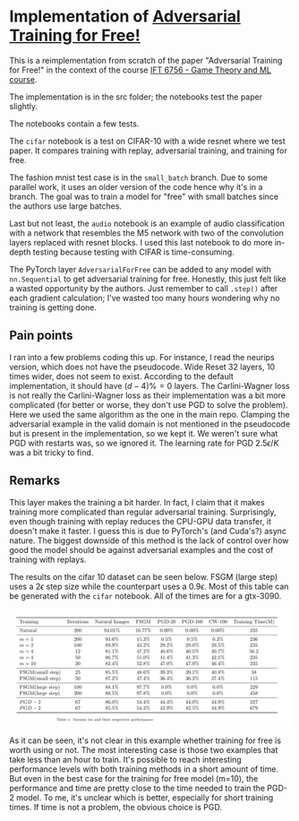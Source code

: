 # Implementation of [Adversarial Training for Free!](https://arxiv.org/abs/1904.12843)

This is a reimplementation from scratch of the paper "Adversarial Training for Free!" in the context of the course [IFT 6756 - Game Theory and ML course](https://gauthiergidel.github.io/courses/game_theory_ML_2021.html).

The implementation is in the src folder; the notebooks test the paper slightly.

The notebooks contain a few tests. 

The `cifar` notebook is a test on CIFAR-10 with a wide resnet where we test paper. It compares training with replay, adversarial training, and training for free. 


The fashion mnist test case is in the `small_batch` branch. Due to some parallel work, it uses an older version of the code hence why it's in a branch. The goal was to train a model for "free" with small batches since the authors use large batches. 


Last but not least, the `audio` notebook is an example of audio classification with a network that resembles the M5 network with two of the convolution layers replaced with resnet blocks. I used this last notebook to do more in-depth testing because testing with CIFAR is time-consuming.


The PyTorch layer `AdversarialForFree` can be added to any model with `nn.Sequential` to get adversarial training for free. Honestly, this just felt like a wasted opportunity by the authors. Just remember to call `.step()` after each gradient calculation; I've wasted too many hours wondering why no training is getting done. 


## Pain points

I ran into a few problems coding this up. For instance, I read the neurips version, which does not have the pseudocode. Wide Reset 32 layers, 10 times wider, does not seem to exist. According to the default implementation, it should have $(d - 4) \% = 0$ layers. The Carlini-Wagner loss is not really the Carlini-Wagner loss as their implementation was a bit more complicated (for better or worse, they don't use PGD to solve the problem). Here we used the same algorithm as the one in the main repo. Clamping the adversarial example in the valid domain is not mentioned in the pseudocode but is present in the implementation, so we kept it. We weren't sure what PGD with restarts was, so we ignored it. The learning rate for PGD $2.5\epsilon/K$ was a bit tricky to find.


## Remarks 

This layer makes the training a bit harder. In fact, I claim that it makes training more complicated than regular adversarial training. Surprisingly, even though training with replay reduces the CPU-GPU data transfer, it doesn't make it faster. I guess this is due to PyTorch's (and Cuda's?) async nature. The biggest downside of this method is the lack of control over how good the model should be against adversarial examples and the cost of training with replays.

The results on the cifar 10 dataset can be seen below. FSGM (large step) uses a $2\epsilon$ step size while the counterpart uses a $0.9\epsilon$. Most of this table can be generated with the `cifar` notebook. All of the times are for a gtx-3090.

![cifar table](figures/cifar.png)

As it can be seen, it's not clear in this example whether training for free is worth using or not. The most interesting case is those two examples that take less than an hour to train. It's possible to reach interesting performance levels with both training methods in a short amount of time. But even in the best case for the training for free model (m=10), the performance and time are pretty close to the time needed to train the PGD-2 model. To me, it's unclear which is better, especially for short training times. If time is not a problem, the obvious choice is PGD.




